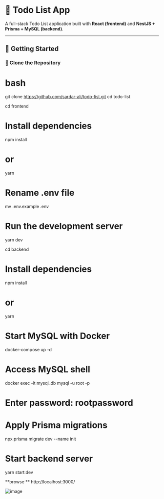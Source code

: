 # 📝 Todo List App

A full-stack Todo List application built with **React (frontend)** and **NestJS + Prisma + MySQL (backend)**.

---

## 🚀 Getting Started

### 🧰 Clone the Repository

# bash
git clone https://github.com/sardar-ali/todo-list.git
cd todo-list


cd frontend

# **Install dependencies**
npm install
# or
yarn

# Rename .env file
mv .env.example .env

# Run the development server
yarn dev


cd backend

# Install dependencies
npm install
# or
yarn

# Start MySQL with Docker
docker-compose up -d

# Access MySQL shell
docker exec -it mysql_db mysql -u root -p
# Enter password: rootpassword

# Apply Prisma migrations
npx prisma migrate dev --name init

# Start backend server
yarn start:dev

**browse **
http://localhost:3000/

![image](https://github.com/user-attachments/assets/b9591c16-5bda-46ef-bf3f-2c0c30f3f4ce)


